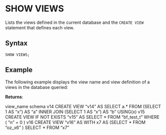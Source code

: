 # [](#show-views)SHOW VIEWS

Lists the views defined in the current database and the `CREATE VIEW` statement that defines each view.

## [](#syntax)Syntax

```
SHOW VIEWS;
```

## [](#example)Example

The following example displays the view name and view definition of a views in the database queried:

**Returns**:

view\_name schema v14 CREATE VIEW “v14” AS SELECT a.* FROM (SELECT 1 AS “x”) AS “a” INNER JOIN (SELECT 1 AS “x”) AS “b” USING(x) v15 CREATE VIEW IF NOT EXISTS “v15” AS SELECT * FROM “bf\_test\_t” WHERE ( “n” = 0 ) v16 CREATE VIEW “v16” AS WITH x7 AS (SELECT * FROM “oz\_x6” ) SELECT * FROM “x7”